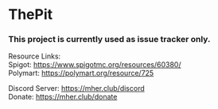 # ThePit

### This project is currently used as issue tracker only.

Resource Links: <br>
Spigot: https://www.spigotmc.org/resources/60380/ <br>
Polymart: https://polymart.org/resource/725

Discord Server: https://mher.club/discord </br>
Donate: https://mher.club/donate
